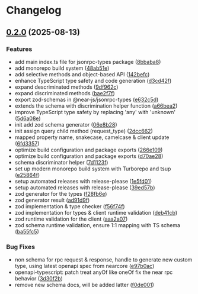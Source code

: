 # Changelog

## [0.2.0](https://github.com/joundy/near-jsonrpc/compare/jsonrpc-types-v0.1.0...jsonrpc-types-v0.2.0) (2025-08-13)


### Features

* add main index.ts file for jsonrpc-types package ([8bbaba8](https://github.com/joundy/near-jsonrpc/commit/8bbaba8708a321c47b2fcd2c7ee9465e538a8d15))
* add monorepo build system ([48ab51e](https://github.com/joundy/near-jsonrpc/commit/48ab51e6876a35b9133f9a6ece9232a206e71991))
* add selective methods and object-based API ([142befc](https://github.com/joundy/near-jsonrpc/commit/142befc05cf02d1d1163c2d19810aa34d8471ede))
* enhance TypeScript type safety and code generation ([d3cd42f](https://github.com/joundy/near-jsonrpc/commit/d3cd42f881284242ec638bd106330426ee15d4bf))
* expand descriminated methods ([9df962c](https://github.com/joundy/near-jsonrpc/commit/9df962c5e29e74e9daf302a40224d7fbbd94e5c1))
* expand discriminated methods ([bae2f7f](https://github.com/joundy/near-jsonrpc/commit/bae2f7ff79f33c0661aec33f1b191885435da93a))
* export zod-schemas in @near-js/jsonrpc-types ([e632c5d](https://github.com/joundy/near-jsonrpc/commit/e632c5dcf9ea5cb080e30ea05c00c1fa4c5acceb))
* extends the schema with discrimination helper function ([a66bea2](https://github.com/joundy/near-jsonrpc/commit/a66bea2e9e0ae29ec2cb0413509a0e31c1f62cc4))
* improve TypeScript type safety by replacing 'any' with 'unknown' ([5d6a08e](https://github.com/joundy/near-jsonrpc/commit/5d6a08e7eef2d23985777722c0fa77dfe96042fd))
* init add zod schema generator ([06e8b28](https://github.com/joundy/near-jsonrpc/commit/06e8b288c5b27b3370f67231ae688b4ea570d518))
* init assign query child method (request_type) ([2dcc662](https://github.com/joundy/near-jsonrpc/commit/2dcc6622b86022cfadb9c4f609863cb3df5bb522))
* mapped property name, snakecase, camelcase & client update ([6fd3357](https://github.com/joundy/near-jsonrpc/commit/6fd335762530e64df2972ed8151c5cd691716254))
* optimize build configuration and package exports ([266e109](https://github.com/joundy/near-jsonrpc/commit/266e109a4f41ecbfab4344ab0b624bef358a8fd1))
* optimize build configuration and package exports ([d70ae28](https://github.com/joundy/near-jsonrpc/commit/d70ae28e245ec0aaac68a9d2f96934828fac2d34))
* schema discriminator helper ([7d1123f](https://github.com/joundy/near-jsonrpc/commit/7d1123f8ae75c994f1e9ac9ba9cd13d958fcde1a))
* set up modern monorepo build system with Turborepo and tsup ([e25864f](https://github.com/joundy/near-jsonrpc/commit/e25864fb621c8e261d6d268a082e7ee3f2fe623d))
* setup automated releases with release-please ([1e5fd01](https://github.com/joundy/near-jsonrpc/commit/1e5fd01bb8f71a7471b256b400e514d3defeb2b3))
* setup automated releases with release-please ([39ed57b](https://github.com/joundy/near-jsonrpc/commit/39ed57b2a8bd0d8c7572b3c8ded3bd0fd06955dc))
* zod generator for the types ([f28fb6e](https://github.com/joundy/near-jsonrpc/commit/f28fb6e56c225a9d8e15ad9f5fac9e822be521ef))
* zod generator result ([ad91d9f](https://github.com/joundy/near-jsonrpc/commit/ad91d9f73eddee0b34067b6f8ca6d7a8ae741e0b))
* zod implementation & type checker ([f56f74f](https://github.com/joundy/near-jsonrpc/commit/f56f74f69321ea036f1d3b66fb22817f26a173c3))
* zod implementation for types & client runtime validation ([deb41cb](https://github.com/joundy/near-jsonrpc/commit/deb41cb28add4b79294e1d88ce6df15480d24956))
* zod runtime validation for the client ([aaa2a07](https://github.com/joundy/near-jsonrpc/commit/aaa2a071255f7f078370da2ca23c065e70fdeba1))
* zod schema runtime validation, ensure 1:1 mapping with TS schema ([ba55fc5](https://github.com/joundy/near-jsonrpc/commit/ba55fc5e96ebc27c3483dad43bdf80cd1a9f564d))


### Bug Fixes

* non schema for rpc request & response, handle to generate new custom type, using latest openapi spec from nearcore ([e97b0ac](https://github.com/joundy/near-jsonrpc/commit/e97b0acdb6e079d99b05491db337cdfcf082305b))
* openapi-typescript: patch treat anyOf like oneOf fix the near rpc behavior ([3d30f2b](https://github.com/joundy/near-jsonrpc/commit/3d30f2b7b11ee80637e628aa56b99b9a28504707))
* remove new schema docs, will be added latter ([f0de001](https://github.com/joundy/near-jsonrpc/commit/f0de0015471fdd74643d7ca7318a7a4c7a7585d3))
